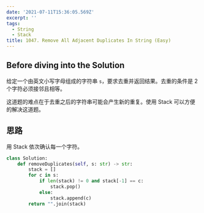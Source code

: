 ```yaml
---
date: '2021-07-11T15:36:05.569Z'
excerpt: ''
tags:
  - String
  - Stack
title: 1047. Remove All Adjacent Duplicates In String (Easy)
---
```


## Before diving into the Solution

给定一个由英文小写字母组成的字符串 `s`，要求去重并返回结果。去重的条件是 2 个字符必须接邻且相等。

这道题的难点在于去重之后的字符串可能会产生新的重复。使用 Stack 可以方便的解决这道题。

<!-- more -->

## 思路

用 Stack 依次确认每一个字符。

```python
class Solution:
    def removeDuplicates(self, s: str) -> str:
        stack = []
        for c in s:
            if len(stack) != 0 and stack[-1] == c:
                stack.pop()
            else:
                stack.append(c)
        return "".join(stack)
```
